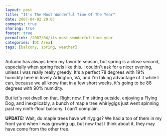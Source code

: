 ```yaml
---
layout: post
title: "It's The Most Wonderful Time Of The Year"
date: 2007-04-02 20:03
comments: true
sharing: true
footer: true
permalink: /2007/04/its-most-wonderful-time-year
categories: [DC Area]
tags: [balcony, spring, weather]
---
```

Autumn has always been my favorite season, but spring is a close second, especially when spring feels like this.  I couldn't ask for a nicer evening, unless I was really really greedy.  It's a perfect 78 degrees with 19% humidity here in lovely Arlington, VA, and I'm taking advantage of it while I can, because we all know that in a few short weeks, it's going to be 88 degrees with 90% humidity.

But let's not dwell on that.  Right now, I'm sitting outside, enjoying a Flying Dog, and inexplicably, a bunch of maple tree whirlygigs just went spinning past my ninth-floor balcony.  I can't complain.

<b>UPDATE:</b> Wait, do maple trees have whirlygigs?  We had a ton of them in my front yard when I was growing up, but now that I think about it, they may have come from the other tree.
